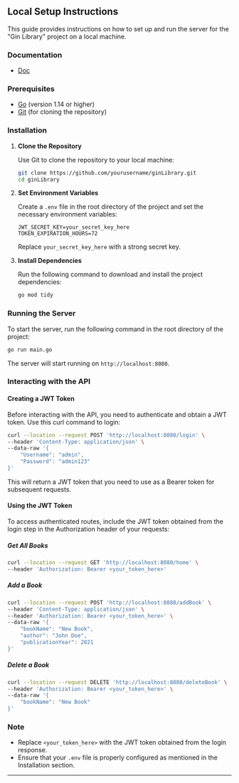 ## Local Setup Instructions

This guide provides instructions on how to set up and run the server for the "Gin Library" project on a local machine.

### Documentation
- [Doc]([https://golang.org/dl/](https://docs.google.com/document/d/13VmPBMKZc4jLto4RTExTvoL47PXtsW8ku3-LSOICCew/edit?usp=sharing))

### Prerequisites

- [Go](https://golang.org/dl/) (version 1.14 or higher)
- [Git](https://git-scm.com/downloads) (for cloning the repository)

### Installation

1. **Clone the Repository**

   Use Git to clone the repository to your local machine:

   ```bash
   git clone https://github.com/yourusername/ginLibrary.git
   cd ginLibrary
   ```

2. **Set Environment Variables**

   Create a `.env` file in the root directory of the project and set the necessary environment variables:

   ```plaintext
   JWT_SECRET_KEY=your_secret_key_here
   TOKEN_EXPIRATION_HOURS=72
   ```

   Replace `your_secret_key_here` with a strong secret key.

3. **Install Dependencies**

   Run the following command to download and install the project dependencies:

   ```bash
   go mod tidy
   ```

### Running the Server

To start the server, run the following command in the root directory of the project:

```bash
go run main.go
```

The server will start running on `http://localhost:8080`.

### Interacting with the API

#### Creating a JWT Token

Before interacting with the API, you need to authenticate and obtain a JWT token. Use this curl command to login:

```bash
curl --location --request POST 'http://localhost:8080/login' \
--header 'Content-Type: application/json' \
--data-raw '{
    "Username": "admin",
    "Password": "admin123"
}'
```

This will return a JWT token that you need to use as a Bearer token for subsequent requests.

#### Using the JWT Token

To access authenticated routes, include the JWT token obtained from the login step in the Authorization header of your requests:

##### Get All Books

```bash
curl --location --request GET 'http://localhost:8080/home' \
--header 'Authorization: Bearer <your_token_here>'
```

##### Add a Book

```bash
curl --location --request POST 'http://localhost:8080/addBook' \
--header 'Content-Type: application/json' \
--header 'Authorization: Bearer <your_token_here>' \
--data-raw '{
    "bookName": "New Book",
    "author": "John Doe",
    "publicationYear": 2021
}'
```

##### Delete a Book

```bash
curl --location --request DELETE 'http://localhost:8080/deleteBook' \
--header 'Authorization: Bearer <your_token_here>' \
--data-raw '{
    "bookName": "New Book"
}'
```

### Note
- Replace `<your_token_here>` with the JWT token obtained from the login response.
- Ensure that your `.env` file is properly configured as mentioned in the Installation section.

---

